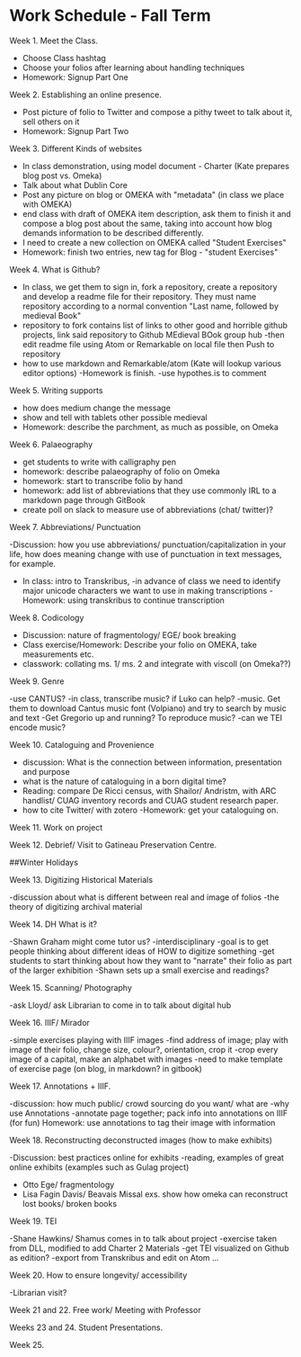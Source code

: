 # Work Schedule - Fall Term

Week 1. Meet the Class.

- Choose Class hashtag
- Choose your folios after learning about handling techniques
- Homework: Signup Part One

Week 2. Establishing an online presence.

- Post picture of folio to Twitter and compose a pithy tweet to talk about it, sell others on it
- Homework: Signup Part Two

Week 3. Different Kinds of websites

- In class demonstration, using model document - Charter (Kate prepares blog post vs. Omeka)
- Talk about what Dublin Core
- Post any picture on blog or OMEKA with "metadata" (in class we place with OMEKA)
- end class with draft of OMEKA item description, ask them to finish it and compose a blog post about the same, taking into account how blog demands information to be described differently.
- I need to create a new collection on OMEKA called "Student Exercises"
- Homework: finish two entries, new tag for Blog - "student Exercises"

Week 4. What is Github?

- In class, we get them to sign in, fork a repository, create a repository and develop a readme file for their repository. They must name repository according to a normal convention "Last name, followed by medieval Book"
- repository to fork contains list of links to other good and horrible github projects, link said repository to Github MEdieval BOok group hub
-then edit readme file using Atom or Remarkable on local file then Push to repository
- how to use markdown and Remarkable/atom (Kate will lookup various editor options)
-Homework is finish.
-use hypothes.is to comment

Week 5. Writing supports

- how does medium change the message
- show and tell with tablets other possible medieval
- Homework: describe the parchment, as much as possible, on Omeka

Week 6. Palaeography

- get students to write with calligraphy pen
- homework: describe palaeography of folio on Omeka
- homework: start to transcribe folio by hand
- homework: add list of abbreviations that they use commonly IRL to a markdown page through GitBook
- create poll on slack to measure use of abbreviations (chat/ twitter)?

Week 7. Abbreviations/ Punctuation

-Discussion: how you use abbreviations/ punctuation/capitalization in your life, how does meaning change with use of punctuation in text messages, for example.
- In class: intro to Transkribus,
-in advance of class we need to identify major unicode characters we want to use in making transcriptions
-Homework: using transkribus to continue transcription

Week 8. Codicology

- Discussion: nature of fragmentology/ EGE/ book breaking
- Class exercise/Homework: Describe your folio on OMEKA, take measurements etc.
- classwork: collating ms. 1/ ms. 2 and integrate with viscoll (on Omeka??)

Week 9. Genre

-use CANTUS?
-in class, transcribe music? if Luko can help?
-music. Get them to download Cantus music font (Volpiano) and try to search by music and text
-Get Gregorio up and running? To reproduce music?
-can we TEI encode music?

Week 10. Cataloguing and Provenience

- discussion: What is the connection between information, presentation and purpose
- what is the nature of cataloguing in a born digital time?
- Reading: compare De Ricci census, with Shailor/ Andristm, with ARC handlist/ CUAG inventory records and CUAG student research paper.
- how to cite Twitter/ with zotero
-Homework: get your cataloguing on.

Week 11. Work on project

Week 12. Debrief/ Visit to Gatineau Preservation Centre.

##Winter Holidays

Week 13. Digitizing Historical Materials

-discussion about what is different between real and image of folios
-the theory of digitizing archival material

Week 14. DH What is it?

-Shawn Graham might come tutor us?
-interdisciplinary
-goal is to get people thinking about different ideas of HOW to digitize something
-get students to start thinking about how they want to "narrate" their folio as part of the larger exhibition
-Shawn sets up a small exercise and readings?

Week 15. Scanning/ Photography

-ask Lloyd/ ask Librarian to come in to talk about digital hub

Week 16. IIIF/ Mirador

-simple exercises playing with IIIF images
-find address of image; play with image of their folio, change size, colour?, orientation, crop it
-crop every image of a capital, make an alphabet with images
-need to make template of exercise page (on blog, in markdown? in gitbook)

Week 17. Annotations + IIIF.

-discussion: how much public/ crowd sourcing do you want/ what are
-why use Annotations
-annotate page together; pack info into annotations on IIIF (for fun)
Homework: use annotations to tag their image with information

Week 18. Reconstructing deconstructed images (how to make exhibits)

-Discussion: best practices online for exhibits
-reading, examples of great online exhibits (examples such as Gulag project)
- Otto Ege/ fragmentology
- Lisa Fagin Davis/ Beavais Missal exs. show how omeka can reconstruct lost books/ broken books

Week 19. TEI

-Shane Hawkins/ Shamus comes in to talk about project
-exercise taken from DLL, modified to add Charter 2 Materials
-get TEI visualized on Github as edition?
-export from Transkribus and edit on Atom ...

Week 20. How to ensure longevity/ accessibility

-Librarian visit?

Week 21 and 22. Free work/ Meeting with Professor

Weeks 23 and 24. Student Presentations.

Week 25.
